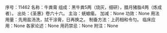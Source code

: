 序号：11462
名称：牛粪膏
组成：黑牛粪5两（烧灰，细研），腊月猪脂4两（炼成者）。
出处：《圣惠》卷六十六。
主治：蜣蜋瘘。
加减：None
功效：None
用法用量：先用盐汤洗，拭干涂膏，日再换之。
制备方法：上药相和令匀。
临床应用：None
各家论述：None
用药禁忌：None
附注：None
